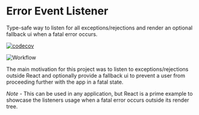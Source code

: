 # Error Event Listener

Type-safe way to listen for all exceptions/rejections and render an optional fallback ui when a fatal error occurs.

[![codecov](https://codecov.io/gh/zakarynichols/error-event-listener/branch/master/graph/badge.svg)](https://codecov.io/gh/zaknicholsdev/error-event-listener)

![Workflow](https://github.com/zakarynichols/error-event-listener/actions/workflows/ci-cd.yml/badge.svg?branch=master)

The main motivation for this project was to listen to exceptions/rejections outside React and optionally provide a fallback ui to prevent a user from proceeding further with the app in a fatal state.

_Note_ - This can be used in any application, but React is a prime example to showcase the listeners usage when a fatal error occurs outside its render tree.
